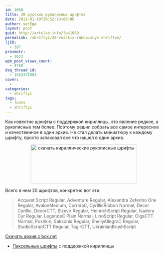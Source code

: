 ```yaml
---
id: 1069
title: 20 русских рукописных шрифтов
date: 2011-01-10T20:52:13+00:00
author: serEga
layout: post
guid: http://artslab.info/?p=1069
permalink: /shriftyi/20-russkix-rukopisnyx-shriftov/
ljID:
  - 287
prosmotr:
  - 1622
wpb_post_views_count:
  - 4760
dsq_thread_id:
  - 1563371083
cover:
  -
categories:
  - shriftyi
tags:
  - fonts
  - shriftyi
---
```

Как известно шрифты с поддержкой кириллицы, это явление редкое, а рукописные тем более. Поэтому решил собрать все самое интересное и качественное в один архив. Не стал делать миниатюру к каждому шрифту, просто запаковал все что нашел в один архив.

<center>
  <img src="{{site.img_cdn}}/free_cyrillic_handwritten_fonts1.jpg" alt="скачать кириллические рукописные шрифты" title="free_cyrillic_handwritten_fonts" width="341" height="124" class="alignnone size-full wp-image-1072" srcset="{{site.img_cdn}}/free_cyrillic_handwritten_fonts1.jpg 341w, {{site.img_cdn}}/free_cyrillic_handwritten_fonts1-300x109.jpg 300w" sizes="(max-width: 341px) 100vw, 341px" />
</center>

Всего в нем 20 шрифтов, конкретно вот эти:

> Acquest Script Regular, Adventure Regular, Alexandra Zeferino One Regular, AvalonMedium, CorridaC, CyrillicRibbon Normal, Decor Cyrillic, DecorCTT, Elzevir Regular, HeinrichScript Regular, Isadora Cyr Regular, LegendeC Plain Normal, LinoScript Regular, OlgaCTT Normal, Pushkin, Saksonia Regular, ShellyAllegroC Regular, StudioScriptCTT Regular, TagirCTT, UkrainianBrushScript

[Скачать архив с box.net](http://www.box.net/shared/abqevrt3av)

+ [Пиксельные шрифты](http://artslab.info/2008/04/russkie-pikselnyie-shriftyi/) с поддержкой кириллицы